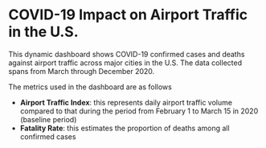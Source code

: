 # COVID-19 Impact on Airport Traffic in the U.S.

This dynamic dashboard shows COVID-19 confirmed cases and deaths against airport traffic across major cities in the U.S. The data collected spans from March through December 2020. 

The metrics used in the dashboard are as follows
- **Airport Traffic Index**: this represents daily airport traffic volume compared to that during the period from February 1 to March 15 in 2020 (baseline period)
- **Fatality Rate**: this estimates the proportion of deaths among all confirmed cases
